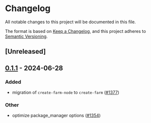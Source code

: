 # Changelog
All notable changes to this project will be documented in this file.

The format is based on [Keep a Changelog](https://keepachangelog.com/en/1.0.0/),
and this project adheres to [Semantic Versioning](https://semver.org/spec/v2.0.0.html).

## [Unreleased]

## [0.1.1](https://github.com/farm-fe/farm/compare/create-farm-v0.1.0...create-farm-v0.1.1) - 2024-06-28

### Added
- migration of `create-farm-node` to `create-farm` ([#1377](https://github.com/farm-fe/farm/pull/1377))

### Other
- optimize package_manager options ([#1354](https://github.com/farm-fe/farm/pull/1354))
